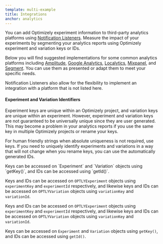 ```yaml
---
template: multi-example
title: Integrations
anchor: analytics
---
```


You can add Optimizely experiment information to third-party analytics platforms using [Notification Listeners](#notification-listener). Measure the impact of your experiments by segmenting your analytics reports using Optimizely experiment and variation keys or IDs.

Below you will find suggested implementations for some common analytics platforms including [Amplitude](#analytics-amplitude), [Google Analytics](#analytics-google), [Localytics](#analytics-localytics), [Mixpanel](#analytics-mixpanel), and [Segment](#analytics-segment). You can use them as presented or adapt them to meet your specific needs.

Notification Listeners also allow for the flexibility to implement an integration with a platform that is not listed here.


#### Experiment and Variation Identifiers

Experiment keys are unique within an Optimizely project, and variation keys are unique within an experiment. However, experiment and variation keys are not guaranteed to be universally unique since they are user generated. This may become a problem in your analytics reports if you use the same key in multiple Optimizely projects or rename your keys.

For human friendly strings when absolute uniqueness is not required, use keys. If you need to uniquely identify experiments and variations in a way that will not change when you rename keys, you can use the automatically generated IDs.

<div class="hidden" data-language-content="language" data-language="python">
</div>

<div class="hidden" data-language-content="language" data-language="java">
<p>
Keys can be accessed on `Experiment` and `Variation` objects using `getKey()`, and IDs can be accessed using `getId()`.
</p>
</div>

<div class="hidden" data-language-content="language" data-language="csharp">
</div>

<div class="hidden" data-language-content="language" data-language="ruby">
</div>

<div class="hidden" data-language-content="language" data-language="javascript">
</div>

<div class="hidden" data-language-content="language" data-language="node">
</div>

<div class="hidden" data-language-content="language" data-language="php">
</div>

<div class="hidden" data-language-content="language" data-language="objectivec">
<div></div>

Keys and IDs can be accessed on `OPTLYExperiment` objects using `experimentKey` and `experimentId` respectively, and likewise keys and IDs can be accessed on `OPTLYVariation` objects using `variationKey` and `variationId`.
</div>

<div class="hidden" data-language-content="language" data-language="swift">
<div></div>

Keys and IDs can be accessed on `OPTLYExperiment` objects using `experimentKey` and `experimentId` respectively, and likewise keys and IDs can be accessed on `OPTLYVariation` objects using `variationKey` and `variationId`.
</div>

<div class="hidden" data-language-content="language" data-language="android">
<div></div>

Keys can be accessed on `Experiment` and `Variation` objects using `getKey()`, and IDs can be accessed using `getId()`.
</div>

<br>
